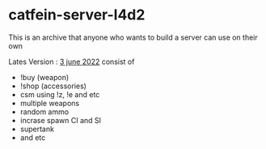 # catfein-server-l4d2
This is an archive that anyone who wants to build a server can use on their own

Lates Version : [3 june 2022](https://github.com/alfari24/catfein-server-l4d2/releases/tag/3-june-2022)
consist of

- !buy (weapon)
- !shop (accessories)
- csm using !z, !e and etc
- multiple weapons
- random ammo
- incrase spawn CI and SI
- supertank
- and etc
